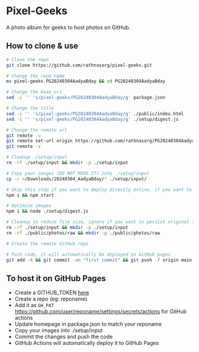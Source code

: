 # Pixel-Geeks
A photo album for geeks to host photos on GitHub.

## How to clone & use
```sh
# Clone the repo
git clone https://github.com/rathnasorg/pixel-geeks.git

# Change the repo name
mv pixel-geeks PG20240304AadyaBday && cd PG20240304AadyaBday

# Change the base uri
sed -i '' 's/pixel-geeks/PG20240304AadyaBday/g' package.json

# Change the title
sed -i '' 's/pixel-geeks/PG20240304AadyaBday/g' ./public/index.html
sed -i '' 's/pixel-geeks/PG20240304AadyaBday/g' ./setup/digest.js

# Change the remote url
git remote -v
git remote set-url origin https://github.com/rathnasorg/PG20240304AadyaBday.git
git remote -v

# Cleanup ./setup/input
rm -rf ./setup/input && mkdir -p ./setup/input

# Copy your images (DO NOT MOVE IT) into ./setup/input
cp -r ~/Downloads/20240304_AadyaBday/* ./setup/input/

# Skip this step if you want to deploy directly online, if you want to to test locally
npm i && npm start

# Optimize images
npm i && node ./setup/digest.js

# Cleanup to reduce file size, ignore if you want to persist original files
rm -rf ./setup/input && mkdir -p ./setup/input
rm -rf ./public/photos/raw && mkdir -p ./public/photos/raw

# Create the remote GitHub repo

# Push code, it will automatically be deployed on GitHub pages
git add -A && git commit -am "first commit" && git push -f origin main


```

## To host it on GitHub Pages

- Create a GITHUB_TOKEN [here](https://github.com/settings/tokens) 
- Create a repo (eg: reponame)
- Add it as `GH_PAT` https://github.com/user/reponame/settings/secrets/actions for GitHub actions
- Update homepage in package.json to match your reponame
- Copy your images into ./setup/input
- Commit the changes and push the code
- GitHub Actions will automatically deploy it to GitHub Pages
